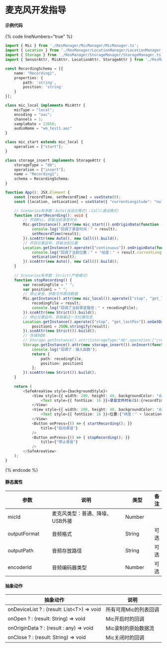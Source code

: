# 麦克风开发指导

#### 示例代码

{% code lineNumbers="true" %}
```typescript
import { Mic } from './ResManager/MicManager/MicManager.ts';
import { Location } from './ResManager/LocationManager/LocationManager.ts';
import { Storage } from './ResManager/StorageManager/StorageManager.ts';
import { SensorAttr, MicAttr, LocationAttr, StorageAttr } from './ResManager/api/Attr.ts';

const RecordingSchema = [{
    name: "Recording1",
    properties: {
        path: 'string',
        position: 'string'
    }
}];

class mic_local implements MicAttr {
    micType = "local";
    encoding = "aac";
    channels = 1;
    sampleRate = 22050;
    audioName = "wm_test1.aac"
}

class mic_start extends mic_local {
    operation = ["start"];
}

class storage_insert implements StorageAttr {
    storageType = "db";
    operation = ["insert"];
    name = "Recording1";
    schema = RecordingSchema;
}

function App(): JSX.Element {
    const [recordTime, setRecordTime] = useState(0);
    const [location, setLocation] = useState({ "currentLongitude": "null", "currentLatitude": "null" });

    // Scenarios有参数：Auto(自适应模式)；Call(通话模式)
    function startRecording(): void {
        // 开启Mic，获取当前录音时长
        Mic.getInstance().attr(new mic_start()).onOriginData(function (result) {
            console.log("回调了录音时间：" + result);
            setRecordTime(result);
        }).sceAttr(new Auto(), new Call()).build();
        // 开启位置监听，获取当前位置
        Location.getInstance().operate(["continuous"]).onOriginData(function (result) {
            console.log("回调了当前位置：" + "经度：" + result.currentLongitude + "纬度：" + result.currentLatitude);
            setLocation(result);
        }).sceAttr(new Auto(), new Call()).build();
    }
    
    // Scenarios有参数：Strict(严格模式)
    function stopRecording() {
        var recodingFile = " ";
        var position1 = " ";
        // 停止录音，获取文件路径数据
        Mic.getInstance().attr(new mic_local()).operate(["stop", "get_lastdata"]).onGetData(function (result) {
            recodingFile = result;
            console.log("回调了当前录音路径：" + recodingFile);
        }).sceAttr(new Strict()).build();
        // 停止位置监听，获取最近一次位置信息
        Location.getInstance().operate(["stop", "get_lastPos"]).onGetData(function (result) {
            position1 = JSON.stringify(result);
        }).sceAttr(new Strict()).build();
        // 存储到DB
        // Storage.getInstance().attr({storageType:"db",operation:["create"],schema:RecordingSchema})
        Storage.getInstance().attr(new storage_insert()).onInsert(function () {
            console.log("回调了：插入函数");
            return {
                path: recodingFile,
                position: position1
            };
        }).sceAttr(new Strict()).build();
    }
  
    return (
        <SafeAreaView style={backgroundStyle}>
            <View style={{ width: 200, height: 40, backgroundColor: "darkcyan", margin: 5 }}>
                <Text style={{ fontSize: 16 }}>录音文件时长(S):{recordTime}</Text>
            </View>
            <View style={{ width: 200, height: 40, backgroundColor: "darkcyan", margin: 5 }}>
                <Text style={{ fontSize: 16 }}>位置:{"纬度：" + location.currentLatitude + "经度：" + location.currentLongitude}</Text>
            </View>
            <Button onPress={() => { startRecording(); }}
                title={"启动录音"}
            />
            <Button onPress={() => { stopRecording(); }}
                title={"停止录音"}
            />
        </SafeAreaView>
    );
}
```
{% endcode %}

#### 静态属性

<table><thead><tr><th width="151">参数</th><th width="404">说明</th><th width="94">类型</th><th>备注</th></tr></thead><tbody><tr><td>micId</td><td>麦克风类型：普通、降噪、USB外接</td><td>Number</td><td></td></tr><tr><td>outputFormat</td><td>音频格式</td><td>String</td><td>可选</td></tr><tr><td>outputPath</td><td>音频存放路径</td><td>String</td><td>可选</td></tr><tr><td>encoderId</td><td>音频编码器类型</td><td>Number</td><td>可选</td></tr></tbody></table>

#### 抽象动作

| 抽象动作                                        | 说明           |
| ------------------------------------------- | ------------ |
| onDeviceList ? : (result: List\<T>) => void | 所有可用Mic的列表回调 |
| onOpen ? : (result: String) => void         | Mic开启时的回调    |
| onOriginData ? : (result : any) => void     | Mic录制的原始数据流  |
| onClose ? : (result: String) => void        | Mic关闭时的回调    |
